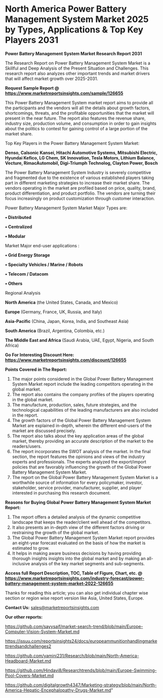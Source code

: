 # North America Power Battery Management System Market 2025 by Types, Applications & Top Key Players 2031

<strong>Power Battery Management System Market Research Report 2031</strong>

The Research Report on Power Battery Management System Market is a Skillful and Deep Analysis of the Present Situation and Challenges. This research report also analyzes other important trends and market drivers that will affect market growth over 2025-2031.

<strong>Request Sample Report @ <a href=https://www.marketreportsinsights.com/sample/126655>https://www.marketreportsinsights.com/sample/126655</a></strong>

This Power Battery Management System market report aims to provide all the participants and the vendors will all the details about growth factors, shortcomings, threats, and the profitable opportunities that the market will present in the near future. The report also features the revenue share, industry size, production volume, and consumption in order to gain insights about the politics to contest for gaining control of a large portion of the market share.

Top Key Players in the Power Battery Management System Market:

<strong>Denso, Calsonic Kansei, Hitachi Automotive Systems, Mitsubishi Electric, Hyundai Kefico, LG Chem, SK Innovation, Tesla Motors, Lithium Balance, Vecture, RimacAutomobil, Digi-Triumph Technolog, Clayton Power, Bosch</strong>

The Power Battery Management System Industry is severely competitive and fragmented due to the existence of various established players taking part in different marketing strategies to increase their market share. The vendors operating in the market are profiled based on price, quality, brand, product differentiation, and product portfolio. The vendors are turning their focus increasingly on product customization through customer interaction.

Power Battery Management System Market Major Types are:

<strong>• Distributed

• Centralized

• Modular</strong>

Market Major end-user applications :

<strong>• Grid Energy Storage

• Specialty Vehicles / Marine / Robots

• Telecom / Datacom

• Others</strong>

Regional Analysis

</u><strong><b>North America</b></strong> (the United States, Canada, and Mexico)

<strong><b>Europe </b></strong>(Germany, France, UK, Russia, and Italy)

<strong><b>Asia-Pacific</b></strong> (China, Japan, Korea, India, and Southeast Asia)

<strong><b>South America</b></strong> (Brazil, Argentina, Colombia, etc.)

<strong><b>The Middle East and Africa</b></strong> (Saudi Arabia, UAE, Egypt, Nigeria, and South Africa)

<strong>Go For Interesting Discount Here: <a href=https://www.marketreportsinsights.com/discount/126655>https://www.marketreportsinsights.com/discount/126655</a></strong>

<strong>Points Covered in The Report:</strong>
<ol>
  <li>The major points considered in the Global Power Battery Management System Market report include the leading competitors operating in the global market.</li>
  <li>The report also contains the company profiles of the players operating in the global market.</li>
  <li>The manufacture, production, sales, future strategies, and the technological capabilities of the leading manufacturers are also included in the report.</li>
  <li>The growth factors of the Global Power Battery Management System Market are explained in-depth, wherein the different end-users of the market are discussed precisely.</li>
  <li>The report also talks about the key application areas of the global market, thereby providing an accurate description of the market to the readers/users.</li>
  <li>The report incorporates the SWOT analysis of the market. In the final section, the report features the opinions and views of the industry experts and professionals. The experts analyzed the export/import policies that are favorably influencing the growth of the Global Power Battery Management System Market.</li>
  <li>The report on the Global Power Battery Management System Market is a worthwhile source of information for every policymaker, investor, stakeholder, service provider, manufacturer, supplier, and player interested in purchasing this research document.</li>
</ol>
<strong>Reasons for Buying Global Power Battery Management System Market Report:</strong>

<ol>
  <li>The report offers a detailed analysis of the dynamic competitive landscape that keeps the reader/client well ahead of the competitors.</li>
  <li>It also presents an in-depth view of the different factors driving or restraining the growth of the global market.</li>
  <li>The Global Power Battery Management System Market report provides an eight-year forecast evaluated on the basis of how the market is estimated to grow.</li>
  <li>It helps in making aware business decisions by having providing thorough insights insights into the global market and by making an all-inclusive analysis of the key market segments and sub-segments.</li>
</ol>
<strong>Access full Report Description, TOC, Table of Figure, Chart, etc. @ <a href=https://www.marketreportsinsights.com/industry-forecast/power-battery-management-system-market-2022-126655>https://www.marketreportsinsights.com/industry-forecast/power-battery-management-system-market-2022-126655</a></strong>


Thanks for reading this article; you can also get individual chapter wise section or region wise report version like Asia, United States, Europe.

<strong>Contact Us:</strong>
sales@marketreportsinsights.com

<strong>Our other reports:</strong>

<a href=https://github.com/sayysaif/market-search-trend/blob/main/Europe-Computer-Vision-System-Market.md>https://github.com/sayysaif/market-search-trend/blob/main/Europe-Computer-Vision-System-Market.md</a>

<a href=https://issuu.com/reportsinsights24/docs/europeammunitionhandlingmarkettrendsandchallenges2>https://issuu.com/reportsinsights24/docs/europeammunitionhandlingmarkettrendsandchallenges2</a>

<a href=https://github.com/yamini231/Research/blob/main/North-America-Headboard-Market.md>https://github.com/yamini231/Research/blob/main/North-America-Headboard-Market.md</a>

<a href=https://github.com/Hindavi8/Researchtrends/blob/main/Europe-Swimming-Pool-Covers-Market.md>https://github.com/Hindavi8/Researchtrends/blob/main/Europe-Swimming-Pool-Covers-Market.md</a>

<a href=https://github.com/digitalgrowth4347/Marketing-strategy/blob/main/North-America-Hepatic-Encephalopathy-Drugs-Market.md>https://github.com/digitalgrowth4347/Marketing-strategy/blob/main/North-America-Hepatic-Encephalopathy-Drugs-Market.md</a>"
